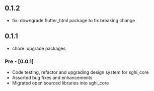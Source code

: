 ## 0.1.2

- fix: downgrade flutter_html package to fix breaking change

## 0.1.1

- chore: upgrade packages

### Pre - [0.0.1]

- Code testing, refactor and upgrading design system for sghi_core
- Assorted bug fixes and enhancements
- Migrated open sourced libraries into sghi_core
